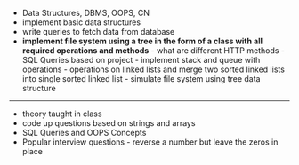 - Data Structures, DBMS, OOPS, CN
- implement basic data structures
- write queries to fetch data from database
- **implement file system using a tree in the form of a class with all required operations and methods**
	  - what are different HTTP methods
	  - SQL Queries based on project
	  - implement stack and queue with operations
	  - operations on linked lists and merge two sorted linked lists into single sorted linked list
	  - simulate file system using tree data structure
---
- theory taught in class
- code up questions based on strings and arrays
- SQL Queries and OOPS Concepts
- Popular interview questions
	  - reverse a number but leave the zeros in place